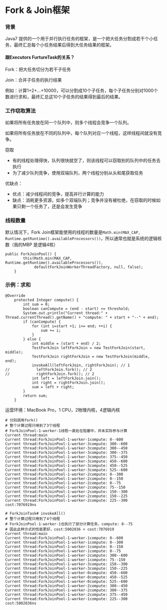 # Fork & Join框架

### 背景

Java7 提供的一个用于并行执行任务的框架，是一个把大任务分割成若干个小任务，最终汇总每个小任务结果后得到大任务结果的框架。

#### 跟Executors FurtureTask的关系？

Fork：把大任务切分为若干子任务

Join：合并子任务的执行结果

例如：计算1+2+...+10000，可以分割成10个子任务，每个子任务分别对1000个数进行求和，最终汇总这10个子任务的结果得到最后的结果。

### 工作窃取算法

如果将所有任务放在同一个队列中，则多个线程会竞争一个队列。

如果将所有任务放在不同的队列中，每个队列对应一个线程，这样线程间就没有竞争。

窃取

* 有的线程处理得快，队列很快就空了，则该线程可以窃取别的队列中的任务去执行
* 为了减少队列竞争，使用双端队列，两个线程分别从头和尾获取任务

优缺点：

* 优点：减少线程间的竞争，提高并行计算的能力
* 缺点：消耗更多资源，如多个双端队列；竞争并没有被杜绝，在窃取的时候如果只剩一个任务了，还是会发生竞争

### 线程数量

默认情况下，Fork Join框架能使用的线程的数量是`Math.min(MAX_CAP, Runtime.getRuntime().availableProcessors())`，所以通常也就是系统的逻辑核数（我的MBP 是逻辑4核）

```
public ForkJoinPool() {
        this(Math.min(MAX_CAP, Runtime.getRuntime().availableProcessors()),
             defaultForkJoinWorkerThreadFactory, null, false);
    }
```

### 示例：求和

```
@Override
    protected Integer compute() {
        int sum = 0;
        boolean canCompute = (end - start) <= threshold;
        System.out.println("Current thread:" + Thread.currentThread().getName() + "compute: " + start + "--" + end);
        if (canCompute) {
            for (int i=start +1; i<= end; ++i) {
                sum += i;
            }
        } else {
            int middle = (start + end) / 2;
            TestForkJoin leftForkJoin = new TestForkJoin(start, middle);
            TestForkJoin rightForkJoin = new TestForkJoin(middle, end);
            invokeAll(leftForkJoin, rightForkJoin); // 1
//            leftForkJoin.fork(); // 2
//            rightForkJoin.fork(); // 2
            int left = leftForkJoin.join();
            int right = rightForkJoin.join();
            sum = left + right;
        }
        return sum;
    }
```

运营环境：MacBook Pro，1 CPU，2物理内核，4逻辑内核

```
# 分别调用fork()
# 整个计算过程只用到了3个线程
# ForkJoinPool-1-worker-1线程一直处在阻塞中，并未实际参与计算
Current thread:main
Current thread:ForkJoinPool-1-worker-1compute: 0--600
Current thread:ForkJoinPool-1-worker-3compute: 300--600
Current thread:ForkJoinPool-1-worker-3compute: 300--450
Current thread:ForkJoinPool-1-worker-3compute: 300--375
Current thread:ForkJoinPool-1-worker-3compute: 375--450
Current thread:ForkJoinPool-1-worker-3compute: 450--600
Current thread:ForkJoinPool-1-worker-3compute: 450--525
Current thread:ForkJoinPool-1-worker-3compute: 525--600
Current thread:ForkJoinPool-1-worker-2compute: 0--300
Current thread:ForkJoinPool-1-worker-2compute: 0--150
Current thread:ForkJoinPool-1-worker-2compute: 0--75
Current thread:ForkJoinPool-1-worker-2compute: 75--150
Current thread:ForkJoinPool-1-worker-2compute: 150--300
Current thread:ForkJoinPool-1-worker-2compute: 150--225
Current thread:ForkJoinPool-1-worker-2compute: 225--300
cost:7076919ns

# ForkJoinTask# invokeAll()
# 整个计算过程只用到了4个线程
# ForkJoinPool-1-worker-1也执行了部分计算任务，compute: 0--75
# 因此此种方式的性能更好，cost:5002036 < cost:7076919
Current thread:main
Current thread:ForkJoinPool-1-worker-1compute: 0--600
Current thread:ForkJoinPool-1-worker-1compute: 0--300
Current thread:ForkJoinPool-1-worker-1compute: 0--150
Current thread:ForkJoinPool-1-worker-1compute: 0--75
Current thread:ForkJoinPool-1-worker-2compute: 300--600
Current thread:ForkJoinPool-1-worker-1compute: 75--150
Current thread:ForkJoinPool-1-worker-3compute: 150--300
Current thread:ForkJoinPool-1-worker-3compute: 150--225
Current thread:ForkJoinPool-1-worker-0compute: 450--600
Current thread:ForkJoinPool-1-worker-0compute: 450--525
Current thread:ForkJoinPool-1-worker-0compute: 525--600
Current thread:ForkJoinPool-1-worker-2compute: 300--450
Current thread:ForkJoinPool-1-worker-2compute: 300--375
Current thread:ForkJoinPool-1-worker-2compute: 375--450
Current thread:ForkJoinPool-1-worker-1compute: 225--300
cost:5002036ns
```



